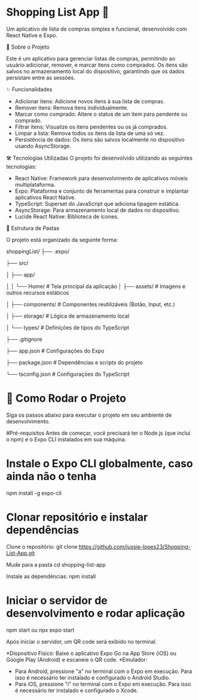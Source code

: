 # Shopping List App 🛒

Um aplicativo de lista de compras simples e funcional, desenvolvido com React Native e Expo.

📜 Sobre o Projeto

Este é um aplicativo para gerenciar listas de compras, permitindo ao usuário adicionar, remover, e marcar itens como comprados. Os itens são salvos no armazenamento local do dispositivo, garantindo que os dados persistam entre as sessões.

✨ Funcionalidades
* Adicionar itens: Adicione novos itens à sua lista de compras.
* Remover itens: Remova itens individualmente.
* Marcar como comprado: Altere o status de um item para pendente ou comprado.
* Filtrar itens: Visualize os itens pendentes ou os já comprados.
* Limpar a lista: Remova todos os itens da lista de uma só vez.
* Persistência de dados: Os itens são salvos localmente no dispositivo usando AsyncStorage.

🛠️ Tecnologias Utilizadas
O projeto foi desenvolvido utilizando as seguintes tecnologias:

* React Native: Framework para desenvolvimento de aplicativos móveis multiplataforma.
* Expo: Plataforma e conjunto de ferramentas para construir e implantar aplicativos React Native.
* TypeScript: Superset do JavaScript que adiciona tipagem estática.
* AsyncStorage: Para armazenamento local de dados no dispositivo.
* Lucide React Native: Biblioteca de ícones.

📂 Estrutura de Pastas

O projeto está organizado da seguinte forma:

shoppingList/
├── .expo/

├── src/

│   ├── app/

│   │   └── Home/ # Tela principal da aplicação
│   ├── assets/           # Imagens e outros recursos estáticos

│   ├── components/       # Componentes reutilizáveis (Botão, Input, etc.)

│   ├── storage/          # Lógica de armazenamento local

│   └── types/            # Definições de tipos do TypeScript

├── .gitignore

├── app.json              # Configurações do Expo

├── package.json          # Dependências e scripts do projeto

└── tsconfig.json         # Configurações do TypeScript

# 🚀 Como Rodar o Projeto
Siga os passos abaixo para executar o projeto em seu ambiente de desenvolvimento.

#Pré-requisitos
Antes de começar, você precisará ter o Node.js (que inclui o npm) e o Expo CLI instalados em sua máquina.

# Instale o Expo CLI globalmente, caso ainda não o tenha
npm install -g expo-cli

# Clonar repositório e instalar dependências
Clone o repositório: git clone https://github.com/jussie-lopes23/Shopping-List-App.git

Mude para a pasta cd shopping-list-app

Instale as dependências: npm install

# Iniciar o servidor de desenvolvimento e rodar aplicação
npm start ou npx expo start

Após iniciar o servidor, um QR code será exibido no terminal.

*Dispositivo Físico: Baixe o aplicativo Expo Go na App Store (iOS) ou Google Play (Android) e escaneie o QR code.
*Emulador:
  * Para Android, pressione "a" no terminal com o Expo em execução. Para isso é necessário ter instalado e configurado o Android Studio.
  * Para iOS, pressione "i" no terminal com o Expo em execução. Para isso é necessário ter instalado e configurado o Xcode.
